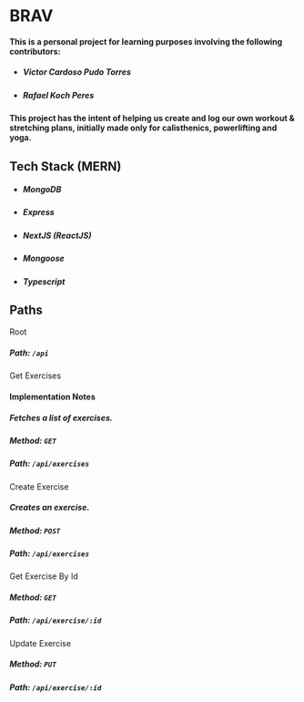 # BRAV
#### This is a personal project for learning purposes involving the following contributors:
- ##### Victor Cardoso Pudo Torres
- ##### Rafael Koch Peres

#### This project has the intent of helping us create and log our own workout & stretching plans, initially made only for calisthenics, powerlifting and yoga.

## Tech Stack (MERN)
- ##### MongoDB
- ##### Express
- ##### NextJS (ReactJS)
- ##### Mongoose
- ##### Typescript

## Paths
Root
##### Path: `/api`

Get Exercises
#### Implementation Notes
##### Fetches a list of exercises.
##### Method: `GET`

##### Path: `/api/exercises`

Create Exercise
##### Creates an exercise.
##### Method: `POST`

##### Path: `/api/exercises`

Get Exercise By Id
##### Method: `GET`

##### Path: `/api/exercise/:id`

Update Exercise
##### Method: `PUT`

##### Path: `/api/exercise/:id`
